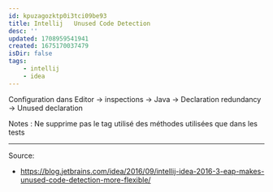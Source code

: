 ```yaml
---
id: kpuzagozktp0i3tci09be93
title: Intellij   Unused Code Detection
desc: ''
updated: 1708959541941
created: 1675170037479
isDir: false
tags:
    - intellij 
    - idea
---
```


Configuration dans Editor -> inspections -> Java -> Declaration redundancy -> Unused declaration

Notes : Ne supprime pas le tag utilisé des méthodes utilisées que dans les tests

--- 

Source:
- https://blog.jetbrains.com/idea/2016/09/intellij-idea-2016-3-eap-makes-unused-code-detection-more-flexible/
